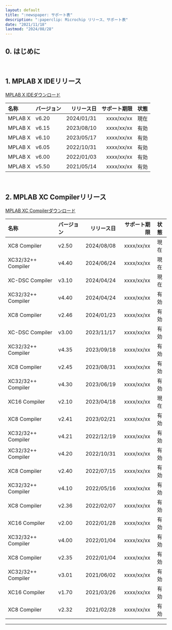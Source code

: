 ```yaml
---
layout: default
title: ":newspaper: サポート表"
description: ":paperclip: Microchip リリース、サポート表"
date: "2021/11/18"
lastmod: "2024/08/28"
---
```


## 0. はじめに  

<br />

## 1. MPLAB X IDEリリース  
[MPLAB X IDEダウンロード](https://www.microchip.com/en-us/tools-resources/develop/mplab-x-ide)

| 名称      | バージョン  | リリース日 | サポート期限 |   状態  |
| :-------- | :--------- | ---------: | -----------: | :-----: |
| MPLAB X   | v6.20      | 2024/01/31 | xxxx/xx/xx   |   現在  |
| MPLAB X   | v6.15      | 2023/08/10 | xxxx/xx/xx   |   有効  |
| MPLAB X   | v6.10      | 2023/05/17 | xxxx/xx/xx   |   有効  |
| MPLAB X   | v6.05      | 2022/10/31 | xxxx/xx/xx   |   有効  |
| MPLAB X   | v6.00      | 2022/01/03 | xxxx/xx/xx   |   有効  |
| MPLAB X   | v5.50      | 2021/05/14 | xxxx/xx/xx   |   有効  |

<br />

## 2. MPLAB XC Compilerリリース  
[MPLAB XC Compilerダウンロード](https://www.microchip.com/en-us/tools-resources/develop/mplab-xc-compilers)

| 名称               | バージョン | リリース日 | サポート期限 |   状態  |
| :----------------- | :-------- | ---------: | -----------: | :-----: |
| XC8 Compiler       | v2.50     | 2024/08/08 | xxxx/xx/xx   |   現在  |
| XC32/32++ Compiler | v4.40     | 2024/06/24 | xxxx/xx/xx   |   現在  |
| XC-DSC Compiler    | v3.10     | 2024/04/24 | xxxx/xx/xx   |   現在  |
| XC32/32++ Compiler | v4.40     | 2024/04/24 | xxxx/xx/xx   |   有効  |
| XC8 Compiler       | v2.46     | 2024/01/23 | xxxx/xx/xx   |   有効  |
| XC-DSC Compiler    | v3.00     | 2023/11/17 | xxxx/xx/xx   |   有効  |
| XC32/32++ Compiler | v4.35     | 2023/09/18 | xxxx/xx/xx   |   有効  |
| XC8 Compiler       | v2.45     | 2023/08/31 | xxxx/xx/xx   |   有効  |
| XC32/32++ Compiler | v4.30     | 2023/06/19 | xxxx/xx/xx   |   有効  |
| XC16 Compiler      | v2.10     | 2023/04/18 | xxxx/xx/xx   |   現在  |
| XC8 Compiler       | v2.41     | 2023/02/21 | xxxx/xx/xx   |   有効  |
| XC32/32++ Compiler | v4.21     | 2022/12/19 | xxxx/xx/xx   |   有効  |
| XC32/32++ Compiler | v4.20     | 2022/10/31 | xxxx/xx/xx   |   有効  |
| XC8 Compiler       | v2.40     | 2022/07/15 | xxxx/xx/xx   |   有効  |
| XC32/32++ Compiler | v4.10     | 2022/05/16 | xxxx/xx/xx   |   有効  |
| XC8 Compiler       | v2.36     | 2022/02/07 | xxxx/xx/xx   |   有効  |
| XC16 Compiler      | v2.00     | 2022/01/28 | xxxx/xx/xx   |   有効  |
| XC32/32++ Compiler | v4.00     | 2022/01/04 | xxxx/xx/xx   |   有効  |
| XC8 Compiler       | v2.35     | 2022/01/04 | xxxx/xx/xx   |   有効  |
| XC32/32++ Compiler | v3.01     | 2021/06/02 | xxxx/xx/xx   |   有効  |
| XC16 Compiler      | v1.70     | 2021/03/26 | xxxx/xx/xx   |   有効  |
| XC8 Compiler       | v2.32     | 2021/02/28 | xxxx/xx/xx   |   有効  |

***
